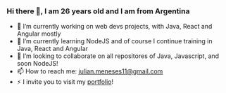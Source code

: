 ### Hi there 👋, I am 26 years old and I am from Argentina

- 🔭 I’m currently working on web devs projects, with Java, React and Angular mostly
- 🌱 I’m currently learning NodeJS and of course I continue training in Java, React and Angular
- 👯 I’m looking to collaborate on all repositores of Java, Javascript, and soon NodeJS!
- 📫 How to reach me: julian.meneses11@gmail.com
- ⚡ I invite you to visit my [portfolio](https://julian-meneses.web.app/)!
